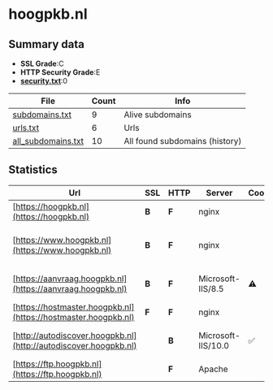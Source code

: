

# hoogpkb.nl
## Summary data


 - **SSL Grade**:C
 - **HTTP Security Grade**:E
 - **[security.txt](https://www.digitaleoverheid.nl/nieuws/standaard-security-txt-nu-verplicht-voor-overheid/)**:0


| File       | Count | Info |
|------------|-------|------|
|[subdomains.txt](/data/hoogpkb.nl/subdomains.txt)|9|Alive subdomains|
|[urls.txt](/data/hoogpkb.nl/urls.txt)|6|Urls|
|[all_subdomains.txt](/data/hoogpkb.nl/all_subdomains.txt)|10|All found subdomains (history)|


## Statistics


| Url | SSL | HTTP | Server | Cookie | HSTS | CORS | CTO | CSP | XFO | XXP | RP |FP| Tech |Title |
|--------|-------|-------|------|------|------|------|------|------|------|------|------|------|------|------|
|[https://hoogpkb.nl](https://hoogpkb.nl)| **B**| **F**|nginx| | | | | | | | :white_check_mark: | |MySQL Nginx PHP WordPress||
|[https://www.hoogpkb.nl](https://www.hoogpkb.nl)| **B**| **F**|nginx| | | | | | | | :white_check_mark: | |MySQL Nginx PHP WordPress:4.5.3 Yoast SEO:3.4 ZURB Foundation|HPKB - Hoog pers...|
|[https://aanvraag.hoogpkb.nl](https://aanvraag.hoogpkb.nl)| **B**| **F**|Microsoft-IIS/8.5|:warning: | | | | | :white_check_mark: | | :white_check_mark: | |IIS:8.5 Microsoft ASP.NET:4.0.30319 Windows Server|HoogPKB - Aanvra...|
|[https://hostmaster.hoogpkb.nl](https://hostmaster.hoogpkb.nl)| **F**| **F**|nginx| | | | | | | | :white_check_mark: | |Nginx||
|[http://autodiscover.hoogpkb.nl](http://autodiscover.hoogpkb.nl)| | **B**|Microsoft-IIS/10.0|:white_check_mark: |:white_check_mark: | | | | :white_check_mark: | :white_check_mark: | :white_check_mark: | |IIS:10.0 Microsoft ASP.NET Windows Server||
|[https://ftp.hoogpkb.nl](https://ftp.hoogpkb.nl)| | **F**|Apache| | | | | | | | :white_check_mark: | |Apache HTTP Server||

